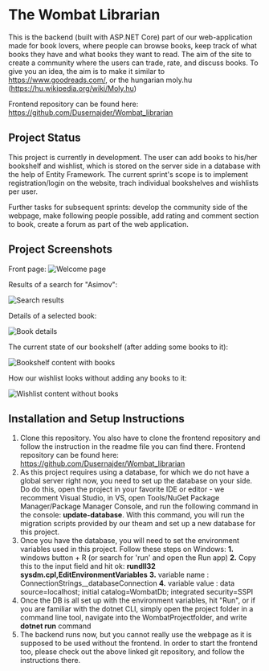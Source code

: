 ﻿# The Wombat Librarian

This is the backend (built with ASP.NET Core) part of our web-application made for book lovers, where people can browse books, keep track of what books they have and what books they want to read. The aim of the site to create a community where the users can trade, rate, and discuss books.
To give you an idea, the aim is to make it similar to https://www.goodreads.com/, or the hungarian moly.hu (https://hu.wikipedia.org/wiki/Moly.hu)

Frontend repository can be found here: https://github.com/Dusernajder/Wombat_librarian

## Project Status

This project is currently in development. The user can add books to his/her bookshelf and wishlist, which is stored on the server side in a database with the help of Entity Framework. The current sprint's scope is to implement registration/login on the website, trach individual bookshelves and wishlists per user.

Further tasks for subsequent sprints: develop the community side of the webpage, make following people possible, add rating and comment section to book, create a forum as part of the web application.

## Project Screenshots

Front page:
![Welcome page](https://i.ibb.co/2czn1dC/wombat-Librarian01.png)

Results of a search for "Asimov":

![Search results](https://i.ibb.co/XJDFRtL/wombat-Librarian02.png)

Details of a selected book:

![Book details](https://i.ibb.co/dD2vFRn/wombat03.png)

The current state of our bookshelf (after adding some books to it):

![Bookshelf content with books](https://i.ibb.co/mtdmDnx/wombat04.png)

How our wishlist looks without adding any books to it:

![Wishlist content without books](https://i.ibb.co/vVLL3ZY/wombat05.png)

## Installation and Setup Instructions

1. Clone this repository. You also have to clone the frontend repository and follow the instruction in the readme file you can find there.
   Frontend repository can be found here: https://github.com/Dusernajder/Wombat_librarian
2. As this project requires using a database, for which we do not have a global server right now, you need to set up the database on your side. Do do this, open the project in your favorite IDE or editor - we recomment Visual Studio, in VS, open Tools/NuGet Package Manager/Package Manager Console, and run the following command in the console: **update-database**. With this command, you will run the migration scripts provided by our theam and set up a new database for this project.
3. Once you have the database, you will need to set the environment variables used in this project. Follow these steps on Windows:
      **1.** windows button + R (or search for 'run' and open the Run app)
      **2.** Copy this to the input field and hit ok: **rundll32 sysdm.cpl,EditEnvironmentVariables**
      **3.** variable name : ConnectionStrings__databaseConnection
      **4.** variable value : data source=localhost; initial catalog=WombatDb; integrated security=SSPI
3. Once the DB is all set up with the environment variables, hit "Run", or if you are familiar with the dotnet CLI, simply open the project folder in a command line tool, navigate into the WombatProjectfolder, and write **dotnet run** command
4. The backend runs now, but you cannot really use the webpage as it is supposed to be used without the frontend. In order to start the frontend too, please check out the above linked git repository, and follow the instructions there.

